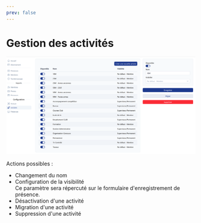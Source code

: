 ```yaml
---
prev: false
---
```


<script setup>
import RoleLevelComponent from '../../../components/RoleLevelComponent.vue'
</script>

# Gestion des activités <RoleLevelComponent level="admin" />
![](./images/liste.png)

Actions possibles :
- Changement du nom
- Configuration de la visibilité   
  Ce paramètre sera répercuté sur le formulaire d'enregistrement de présence.
- Désactivation d'une activité
- Migration d'une activité
- Suppression d'une activité
